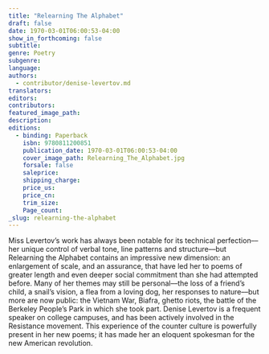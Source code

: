 ```yaml
---
title: "Relearning The Alphabet"
draft: false
date: 1970-03-01T06:00:53-04:00
show_in_forthcoming: false
subtitle:
genre: Poetry
subgenre:
language:
authors:
  - contributor/denise-levertov.md
translators:
editors:
contributors:
featured_image_path:
description:
editions:
  - binding: Paperback
    isbn: 9780811200851
    publication_date: 1970-03-01T06:00:53-04:00
    cover_image_path: Relearning_The_Alphabet.jpg
    forsale: false
    saleprice:
    shipping_charge:
    price_us:
    price_cn:
    trim_size:
    Page_count:
_slug: relearning-the-alphabet
---
```


Miss Levertov’s work has always been notable for its technical perfection––her unique control of verbal tone, line patterns and structure––but Relearning the Alphabet contains an impressive new dimension: an enlargement of scale, and an assurance, that have led her to poems of greater length and even deeper social commitment than she had attempted before. Many of her themes may still be personal––the loss of a friend’s child, a snail’s vision, a flea from a loving dog, her responses to nature––but more are now public: the Vietnam War, Biafra, ghetto riots, the battle of the Berkeley People’s Park in which she took part. Denise Levertov is a frequent speaker on college campuses, and has been actively involved in the Resistance movement. This experience of the counter culture is powerfully present in her new poems; it has made her an eloquent spokesman for the new American revolution.

